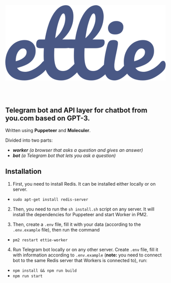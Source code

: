 </br>
</br>

<p align="center"><img src="./logo.svg"/></p>
</br>
</br>

## Telegram bot and API layer for chatbot from you.com based on **GPT-3**.
Written using **Puppeteer** and **Moleculer**.

Divided into two parts:
- ***worker** (a browser that asks a question and gives an answer)*
- ***bot** (a Telegram bot that lets you ask a question)*

## Installation
1. First, you need to install Redis. It can be installed either locally or on server.

- `sudo apt-get install redis-server`

2. Then, you need to run the `sh install.sh` script on any server. It will install the dependencies for Puppeteer and start Worker in PM2.

3. Then, create a `.env` file, fill it with your data (according to the `.env.example` file), then run the command
- `pm2 restart ettie-worker`

4. Run Telegram bot locally or on any other server. Create `.env` file, fill it with information according to `.env.example` (**note:** you need to connect bot to the same Redis server that Workers is connected to), run:
- `npm install && npm run build`
- `npm run start`

